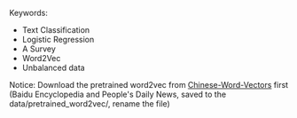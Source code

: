 Keywords: 
- Text Classification
- Logistic Regression
- A Survey
- Word2Vec
- Unbalanced data


Notice: Download the pretrained word2vec from [Chinese-Word-Vectors](https://github.com/Embedding/Chinese-Word-Vectors) first (Baidu Encyclopedia and People's Daily News, saved to the data/pretrained_word2vec/, rename the file)
